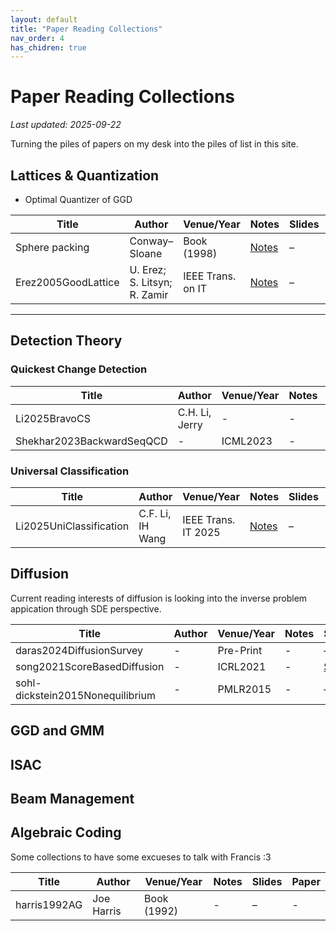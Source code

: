```yaml
---
layout: default
title: "Paper Reading Collections"
nav_order: 4 
has_chidren: true
---
```

# Paper Reading Collections 

_Last updated: 2025-09-22_

Turning the piles of papers on my desk into the piles of list in this site.

## Lattices & Quantization

- Optimal Quantizer of GGD

| Title | Author | Venue/Year | Notes | Slides | Paper|
|------|-------------|-------|--------|--------|-------|
| Sphere packing | Conway–Sloane | Book (1998) | [Notes](research-notes/topics/lattices/CSLG.md) | – | -  
| Erez2005GoodLattice | U. Erez; S. Litsyn; R. Zamir |  IEEE Trans. on IT | [Notes](topics/lattices/CSLG.md) | – | [IEEExplore](https://ieeexplore.ieee.org/document/1512416)


---

## Detection Theory

### Quickest Change Detection

| Title | Author | Venue/Year | Notes | Slides | Paper|
|------|-------------|-------|--------|--------|-------|
| Li2025BravoCS | C.H. Li, Jerry | - | - | – | peer-rev  |
| Shekhar2023BackwardSeqQCD| - | ICML2023  | - | – | - | 

### Universal Classification 

| Title | Author | Venue/Year | Notes | Slides | Paper|
|------|-------------|-------|--------|--------|-------|
| Li2025UniClassification | C.F. Li, IH Wang | IEEE Trans. IT 2025 | [Notes](research-notes/topics/detection/Li2025UniClassification.md) | – | [IEEE](https://ieeexplore.ieee.org/document/10619272)  



## Diffusion 
Current reading interests of diffusion is looking into the inverse problem appication through SDE perspective.

| Title | Author | Venue/Year | Notes | Slides | Paper|
|------|-------------|-------|--------|--------|-------|
| daras2024DiffusionSurvey | - | Pre-Print | - | – | [arXiv](https://arxiv.org/abs/2410.00083)  
| song2021ScoreBasedDiffusion | - | ICRL2021 | - | [Slides](research-notes/slides/20250920_unified_ddpm.pdf) | [ICRL](https://iclr.cc/virtual/2021/oral/3402)  
| sohl-dickstein2015Nonequilibrium| - | PMLR2015| - | – | [PMLR](https://proceedings.mlr.press/v37/sohl-dickstein15.html)  


## GGD and GMM

## ISAC


## Beam Management


## Algebraic Coding
Some collections to have some excueses to talk with Francis :3


| Title | Author | Venue/Year | Notes | Slides | Paper|
|------|-------------|-------|--------|--------|-------|
| harris1992AG | Joe Harris | Book (1992) | - | – | -  
